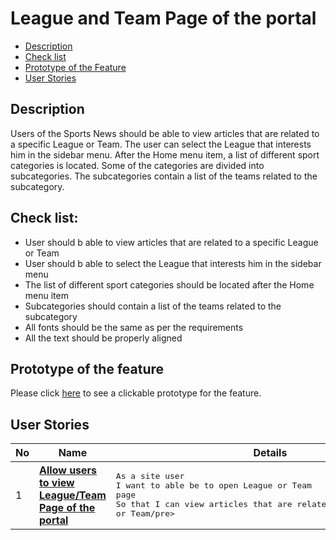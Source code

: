# League and Team Page of the portal

- [Description](#description)
- [Check list](#check-list)
- [Prototype of the Feature](#prototype-of-the-feature)
- [User Stories](#user-stories)

## Description

Users of the Sports News should be able to view articles that are related to a specific League or Team. The user can select the League that interests him in the sidebar menu. After the Home menu item, a list of different sport categories is located. Some of the categories are divided into subcategories. The subcategories contain a list of the teams related to the subcategory.

## Check list:

- User should b able to view articles that are related to a specific League or Team
- User should b able to select the League that interests him in the sidebar menu
- The list of different sport categories should be located after the Home menu item
- Subcategories should contain a list of the teams related to the subcategory
- All fonts should be the same as per the requirements
- All the text should be properly aligned

## Prototype of the feature

  Please click [here](https://www.figma.com/proto/YtKIh0i79C3og2Jvrc4BHI/League-%26-Team-Page?node-id=0%3A1&scaling=min-zoom) to see a clickable prototype for the feature.

## User Stories

No           |      Name     |   Details
------------ | ------------- | -------------
1 |[**Allow users to view League/Team Page of the portal**](/products/sport_news_portal/web_application_features/league_and_team_page/user_stories/league_and_team_page_of_the_portal)|<pre>As a site user<br>I want to able be to open League or Team page<br>So that I can view articles that are related to selected League or Team/pre>
